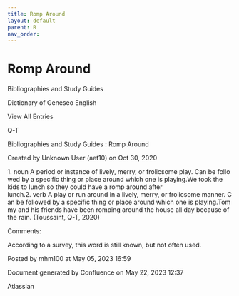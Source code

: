 ```yaml
---
title: Romp Around
layout: default
parent: R
nav_order:
---
```


# Romp Around

Bibliographies and Study Guides

Dictionary of Geneseo English

View All Entries

Q-T

Bibliographies and Study Guides : Romp Around

Created by  Unknown User (aet10) on Oct 30, 2020

1. noun A period or instance of lively, merry, or frolicsome play. Can be followed by a specific thing or place around which one is playing.We took the kids to lunch so they could have a romp around after lunch.2. verb A play or run around in a lively, merry, or frolicsome manner. Can be followed by a specific thing or place around which one is playing.Tommy and his friends have been romping around the house all day because of the rain. (Toussaint, Q-T, 2020)

Comments:

According to a survey, this word is still known, but not often used.

Posted by mhm100 at May 05, 2023 16:59

Document generated by Confluence on May 22, 2023 12:37

Atlassian
